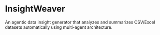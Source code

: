 # InsightWeaver
An agentic data insight generator that analyzes and summarizes CSV/Excel datasets automatically using multi-agent architecture.
